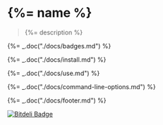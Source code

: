 # {%= name %}

> {%= description %}

{%= _.doc("./docs/badges.md") %}

{%= _.doc("./docs/install.md") %}

{%= _.doc("./docs/use.md") %}

{%= _.doc("./docs/command-line-options.md") %}

{%= _.doc("./docs/footer.md") %}

[![Bitdeli Badge](https://d2weczhvl823v0.cloudfront.net/bahmutov/gt/trend.png)](https://bitdeli.com/free "Bitdeli Badge")

